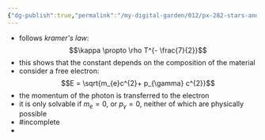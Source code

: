 ```yaml
---
{"dg-publish":true,"permalink":"/my-digital-garden/012/px-282-stars-and-the-solar-system/c-stellar-atmosphere/c2-14-stellar-atmospheres/px-282-c10d-line-broadening-due-to-free-free-absorption/","created":"2024-11-25T10:50:32.000+00:00","updated":"2024-11-26T09:38:44.717+00:00"}
---
```


- follows *kramer's law*: 
$$\kappa \propto \rho T^{- \frac{7}{2}}$$
- this shows that the constant depends on the composition of the material
- consider a free electron: 
$$E = \sqrt{m_{e}c^{2}+ p_{\gamma} c^{2}}$$
- the momentum of the photon is transferred to the electron
- it is only solvable if $m_{e}=0$, or $p_{\gamma}=0$, neither of which are physically possible
- #incomplete 
- 